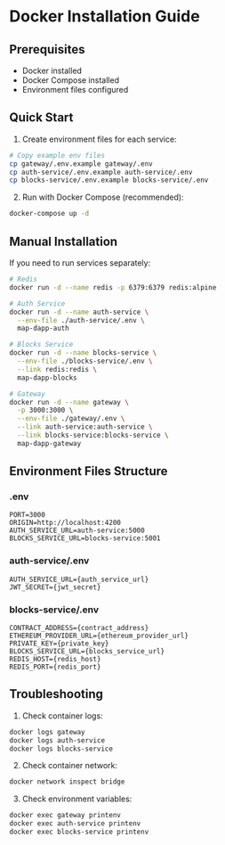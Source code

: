 # Docker Installation Guide

## Prerequisites
- Docker installed
- Docker Compose installed
- Environment files configured

## Quick Start

1. Create environment files for each service:

```bash
# Copy example env files
cp gateway/.env.example gateway/.env
cp auth-service/.env.example auth-service/.env
cp blocks-service/.env.example blocks-service/.env
```

2. Run with Docker Compose (recommended):
```bash
docker-compose up -d
```

## Manual Installation

If you need to run services separately:

```bash
# Redis
docker run -d --name redis -p 6379:6379 redis:alpine

# Auth Service
docker run -d --name auth-service \
  --env-file ./auth-service/.env \
  map-dapp-auth

# Blocks Service
docker run -d --name blocks-service \
  --env-file ./blocks-service/.env \
  --link redis:redis \
  map-dapp-blocks

# Gateway
docker run -d --name gateway \
  -p 3000:3000 \
  --env-file ./gateway/.env \
  --link auth-service:auth-service \
  --link blocks-service:blocks-service \
  map-dapp-gateway
```

## Environment Files Structure

### .env
```env
PORT=3000
ORIGIN=http://localhost:4200
AUTH_SERVICE_URL=auth-service:5000
BLOCKS_SERVICE_URL=blocks-service:5001
```

### auth-service/.env
```env
AUTH_SERVICE_URL={auth_service_url}
JWT_SECRET={jwt_secret}
```

### blocks-service/.env
```env
CONTRACT_ADDRESS={contract_address}
ETHEREUM_PROVIDER_URL={ethereum_provider_url}
PRIVATE_KEY={private_key}
BLOCKS_SERVICE_URL={blocks_service_url}
REDIS_HOST={redis_host}
REDIS_PORT={redis_port}
```

## Troubleshooting

1. Check container logs:
```bash
docker logs gateway
docker logs auth-service
docker logs blocks-service
```

2. Check container network:
```bash
docker network inspect bridge
```

3. Check environment variables:
```bash
docker exec gateway printenv
docker exec auth-service printenv
docker exec blocks-service printenv
```
